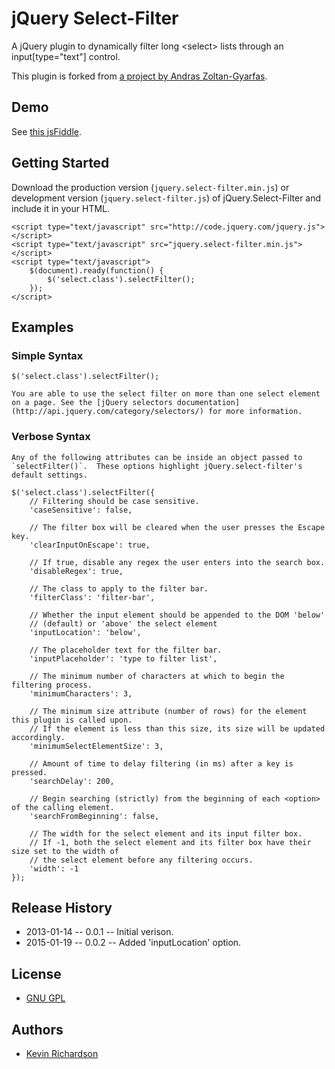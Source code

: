 # jQuery Select-Filter
A jQuery plugin to dynamically filter long \<select\> lists through an input[type="text"] control.

This plugin is forked from [a project by Andras Zoltan-Gyarfas](http:///realizare-site-web.ro/works/codes/jquery/HTML-Select-List-Filter).


## Demo
See [this jsFiddle](http://jsfiddle.net/Ct2eM/42/).

## Getting Started
Download the production version (`jquery.select-filter.min.js`) or development version (`jquery.select-filter.js`) of jQuery.Select-Filter and include it in your HTML.

    <script type="text/javascript" src="http://code.jquery.com/jquery.js"></script>
    <script type="text/javascript" src="jquery.select-filter.min.js"></script>
    <script type="text/javascript">
        $(document).ready(function() {
            $('select.class').selectFilter();
        });
    </script>


## Examples
### Simple Syntax
    $('select.class').selectFilter();

    You are able to use the select filter on more than one select element on a page. See the [jQuery selectors documentation](http://api.jquery.com/category/selectors/) for more information.

### Verbose Syntax
    Any of the following attributes can be inside an object passed to `selectFilter()`.  These options highlight jQuery.select-filter's default settings.

    $('select.class').selectFilter({
        // Filtering should be case sensitive.
        'caseSensitive': false,

        // The filter box will be cleared when the user presses the Escape key.
        'clearInputOnEscape': true,

        // If true, disable any regex the user enters into the search box.
        'disableRegex': true,

        // The class to apply to the filter bar.
        'filterClass': 'filter-bar',

        // Whether the input element should be appended to the DOM 'below'
        // (default) or 'above' the select element
        'inputLocation': 'below',

        // The placeholder text for the filter bar.
        'inputPlaceholder': 'type to filter list',

        // The minimum number of characters at which to begin the filtering process.
        'minimumCharacters': 3,

        // The minimum size attribute (number of rows) for the element this plugin is called upon.
        // If the element is less than this size, its size will be updated accordingly.
        'minimumSelectElementSize': 3,

        // Amount of time to delay filtering (in ms) after a key is pressed.
        'searchDelay': 200,

        // Begin searching (strictly) from the beginning of each <option> of the calling element.
        'searchFromBeginning': false,

        // The width for the select element and its input filter box.
        // If -1, both the select element and its filter box have their size set to the width of
        // the select element before any filtering occurs.
        'width': -1
    });


## Release History
* 2013-01-14 -- 0.0.1 -- Initial verison.
* 2015-01-19 -- 0.0.2 -- Added 'inputLocation' option.


## License
* [GNU GPL](http://www.gnu.org/licenses/gpl.html)


## Authors
* [Kevin Richardson](http://github.com/kfr2)
